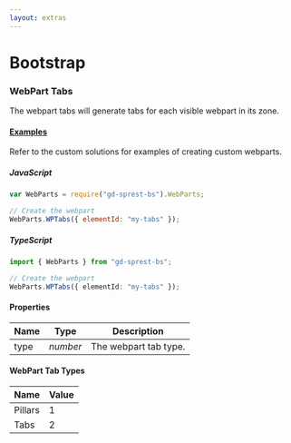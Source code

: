 ```yaml
---
layout: extras
---
```

# Bootstrap

### WebPart Tabs
The webpart tabs will generate tabs for each visible webpart in its zone.

#### [Examples](/examples/solutions)
Refer to the custom solutions for examples of creating custom webparts.

##### JavaScript
```js
var WebParts = require("gd-sprest-bs").WebParts;

// Create the webpart
WebParts.WPTabs({ elementId: "my-tabs" });
```

##### TypeScript
```ts
import { WebParts } from "gd-sprest-bs";

// Create the webpart
WebParts.WPTabs({ elementId: "my-tabs" });
```

#### Properties

| Name | Type | Description |
| --- | --- | --- |
| type | _number_ | The webpart tab type. |

#### WebPart Tab Types

| Name | Value |
| --- | --- |
| Pillars | 1 |
| Tabs | 2 |